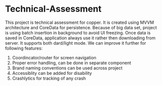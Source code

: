 # Technical-Assessment

This project is technical assessment for copper. It is created using MVVM architecture and CoreData for persistence. Because of big data set, project is using batch insertion in background to avoid UI freezing. Once data is saved in CoreData, application always use it rather then downloading from server. It supports both dard/light mode. We can improve it further for following features:

1. Coordincator/router for screen navigation
2. Proper error handling, can be done in separate component
3. Brand naming conventions can be used across project
4. Accessiblity can be added for disability 
5. Crashlytics for tracking of any crash
